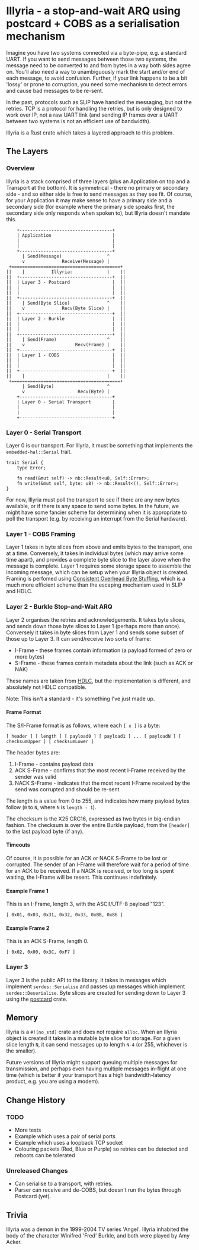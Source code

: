 # Illyria - a stop-and-wait ARQ using postcard + COBS as a serialisation mechanism

Imagine you have two systems connected via a byte-pipe, e.g. a standard UART.
If you want to send messages between those two systems, the message need to be
converted to and from bytes in a way both sides agree on. You'll also need a
way to unambiguously mark the start and/or end of each message, to avoid
confusion. Further, if your link happens to be a bit 'lossy' or prone to
corruption, you need some mechanism to detect errors and cause bad messages to
be re-sent.

In the past, protocols such as SLIP have handled the messaging, but not the
retries. TCP is a protocol for handling the retries, but is only designed to
work over IP, not a raw UART link (and sending IP frames over a UART between
two systems is not an efficient use of bandwidth).

Illyria is a Rust crate which takes a layered approach to this problem.

## The Layers

### Overview

Illyria is a stack comprised of three layers (plus an Application on top and a
Transport at the bottom). It is symmetrical - there no primary or secondary
side - and so either side is free to send messages as they see fit. Of course,
for your Application it may make sense to have a primary side and a secondary
side (for example where the primary side speaks first, the secondary side only
responds when spoken to), but Illyria doesn't mandate this.

```
    +-----------------------------------+
    | Application                       |
    |                                   |
    |                                   |
    +-----------------------------------+
      | Send(Message)                 ^
      v              Receive(Message) |
 +=========================================+
||    |          Illyria:             |    ||
||  +-----------------------------------+  ||
||  | Layer 3 - Postcard                |  ||
||  |                                   |  ||
||  |                                   |  ||
||  +-----------------------------------+  ||
||    | Send(Byte Slice)              ^    ||
||    v              Recv(Byte Slice) |    ||
||  +-----------------------------------+  ||
||  | Layer 2 - Burkle                  |  ||
||  |                                   |  ||
||  |                                   |  ||
||  +-----------------------------------+  ||
||    | Send(Frame)                   ^    ||
||    v                   Recv(Frame) |    ||
||  +-----------------------------------+  ||
||  | Layer 1 - COBS                    |  ||
||  |                                   |  ||
||  |                                   |  ||
||  +-----------------------------------+  ||
||    |                               |    ||
 +=========================================+
      | Send(Byte)                    ^
      v                    Recv(Byte) |
    +-----------------------------------+
    | Layer 0 - Serial Transport        |
    |                                   |
    |                                   |
    +-----------------------------------+
```

### Layer 0 - Serial Transport

Layer 0 is our transport. For Illyria, it must be something that implements
the `embedded-hal::Serial` trait.

```
trait Serial {
	type Error;

	fn read(&mut self) -> nb::Result<u8, Self::Error>;
	fn write(&mut self, byte: u8) -> nb::Result<(), Self::Error>;
}
```

For now, Illyria must poll the transport to see if there are any new bytes
available, or if there is any space to send some bytes. In the future, we
might have some fancier scheme for determining when it is appropriate to poll
the transport (e.g. by receiving an interrupt from the Serial hardware).

### Layer 1 - COBS Framing

Layer 1 takes in byte slices from above and emits bytes to the transport, one
at a time. Conversely, it takes in individual bytes (which may arrive some
time apart), and provides a complete byte slice to the layer above when the
message is complete. Layer 1 requires some storage space to assemble the
incoming message, which can be setup when your Illyria object is created.
Framing is perfomed using [Consistent Overhead Byte
Stuffing](https://en.wikipedia.org/wiki/Consistent_Overhead_Byte_Stuffing),
which is a much more efficient scheme than the escaping mechanism used in SLIP
and HDLC.

### Layer 2 - Burkle Stop-and-Wait ARQ

Layer 2 organises the retries and acknowledgements. It takes byte slices, and
sends down those byte slices to Layer 1 (perhaps more than once). Conversely
it takes in byte slices from Layer 1 and sends some subset of those up to
Layer 3. It can send/receive two sorts of frame:

* I-Frame - these frames contain information (a payload formed of zero or more
  bytes)
* S-Frame - these frames contain metadata about the link (such as ACK
  or NAK)

These names are taken from
[HDLC](https://en.wikipedia.org/wiki/High-Level_Data_Link_Control), but the
implementation is different, and absolutely not HDLC compatible.

Note: This isn't a standard - it's something I've just made up.

#### Frame Format

The S/I-Frame format is as follows, where each `[ x ]` is a byte:

```
[ header ] [ length ] [ payload0 ] [ payload1 ] ... [ payloadN ] [ checksumUpper ] [ checksumLower ]
```

The header bytes are:

1. I-Frame - contains payload data
2. ACK S-Frame - confirms that the most recent I-Frame received by the sender was valid
3. NACK S-Frame - indicates that the most recent I-Frame received by the send was corrupted and should be re-sent

The length is a value from 0 to 255, and indicates how many payload bytes
follow (`0` to `N`, where `N` is `length - 1`).

The checksum is the X25 CRC16, expressed as two bytes in big-endian fashion.
The checksum is over the entire Burkle payload, from the `[header]` to the
last payload byte (if any).

#### Timeouts

Of course, it is possible for an ACK or NACK S-Frame to be lost or corrupted. The sender of an I-Frame will therefore wait for a period of time for an ACK to be received. If a NACK is received, or too long is spent waiting, the I-Frame will be resent. This continues indefinitely.

#### Example Frame 1

This is an I-Frame, length 3, with the ASCII/UTF-8 payload "123".

```
[ 0x01, 0x03, 0x31, 0x32, 0x33, 0xBB, 0x86 ]
```

#### Example Frame 2

This is an ACK S-Frame, length 0.

```
[ 0x02, 0x00, 0x3C, 0xF7 ]
```

### Layer 3

Layer 3 is the public API to the library. It takes in messages which implement
`serdes::Serialise` and passes up messages which implement
`serdes::Deserialise`. Byte slices are created for sending down to Layer 3
using the [postcard](https://docs.rs/postcard) crate.

## Memory

Illyria is a `#![no_std]` crate and does not require `alloc`. When an Illyria
object is created it takes in a mutable byte slice for storage. For a given
slice length `N`, it can send messages up to length `N-4` (or 255, whichever is
the smaller).

Future versions of Illyria might support queuing multiple messages for
transmission, and perhaps even having multiple messages in-flight at one time
(which is better if your transport has a high bandwidth-latency product, e.g.
you are using a modem).

## Change History

### TODO

* More tests
* Example which uses a pair of serial ports
* Example which uses a loopback TCP socket
* Colouring packets (Red, Blue or Purple) so retries can be detected and reboots can be tolerated

### Unreleased Changes

* Can serialise to a transport, with retries.
* Parser can receive and de-COBS, but doesn't run the bytes through Postcard (yet).

## Trivia

Illyria was a demon in the 1999-2004 TV series 'Angel'. Illyria inhabited the
body of the character Winifred 'Fred' Burkle, and both were played by Amy Acker.
